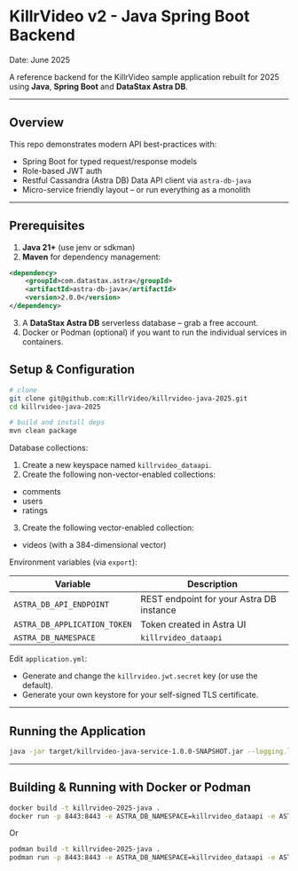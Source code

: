 # KillrVideo v2 - Java Spring Boot Backend
Date: June 2025

A reference backend for the KillrVideo sample application rebuilt for 2025 using **Java**, **Spring Boot** and **DataStax Astra DB**.

---

## Overview
This repo demonstrates modern API best-practices with:

* Spring Boot for typed request/response models
* Role-based JWT auth
* Restful Cassandra (Astra DB) Data API client via `astra-db-java`
* Micro-service friendly layout – or run everything as a monolith

---

## Prerequisites
1. **Java 21+** (use jenv or sdkman)
2. **Maven** for dependency management:
```xml
<dependency>
    <groupId>com.datastax.astra</groupId>
    <artifactId>astra-db-java</artifactId>
    <version>2.0.0</version>
</dependency>
```
3. A **DataStax Astra DB** serverless database – grab a free account.
4. Docker or Podman (optional) if you want to run the individual services in containers.

## Setup & Configuration
```bash
# clone
git clone git@github.com:KillrVideo/killrvideo-java-2025.git
cd killrvideo-java-2025

# build and install deps
mvn clean package
```

Database collections:
1. Create a new keyspace named `killrvideo_dataapi`.
2. Create the following non-vector-enabled collections:
 - comments
 - users
 - ratings
3. Create the following vector-enabled collection:
 - videos (with a 384-dimensional vector)

Environment variables (via `export`):

| Variable | Description |
|----------|-------------|
| `ASTRA_DB_API_ENDPOINT` | REST endpoint for your Astra DB instance |
| `ASTRA_DB_APPLICATION_TOKEN` | Token created in Astra UI |
| `ASTRA_DB_NAMESPACE` | `killrvideo_dataapi` |

Edit `application.yml`:
 - Generate and change the `killrvideo.jwt.secret` key (or use the default).
 - Generate your own keystore for your self-signed TLS certificate.

---

## Running the Application
```bash
java -jar target/killrvideo-java-service-1.0.0-SNAPSHOT.jar --logging.level.com.killrvideo=DEBUG --logging.level.org.springframework.security=DEBUG
```

---

## Building & Running with Docker or Podman
```bash
docker build -t killrvideo-2025-java .
docker run -p 8443:8443 -e ASTRA_DB_NAMESPACE=killrvideo_dataapi -e ASTRA_DB_APPLICATION_TOKEN=your_token -e ASTRA_DB_API_ENDPOINT=your_endpoint killrvideo-2025-java
```

Or

```bash
podman build -t killrvideo-2025-java .
podman run -p 8443:8443 -e ASTRA_DB_NAMESPACE=killrvideo_dataapi -e ASTRA_DB_APPLICATION_TOKEN=your_token -e ASTRA_DB_API_ENDPOINT=your_endpoint killrvideo-2025-java
```